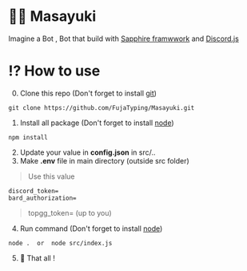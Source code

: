 # 👦🏻 Masayuki
Imagine a Bot , Bot that build with [Sapphire framwwork](sapphirejs.dev) and [Discord.js](https://discordjs.guide/#before-you-begin)

# ⁉ How to use
0. Clone this repo (Don't forget to install [git](https://git-scm.com/downloads))
```
git clone https://github.com/FujaTyping/Masayuki.git
```
1. Install all package (Don't forget to install [node](https://nodejs.org/en/download))
```
npm install
```
2. Update your value in **config.json** in src/.. <br>
3. Make **.env** file in main directory (outside src folder)
> Use this value
```
discord_token=
bard_authorization=
```
> topgg_token= (up to you)
4. Run command (Don't forget to install [node](https://nodejs.org/en/download))
```
node .  or  node src/index.js
```
5. 🎉 That all !
